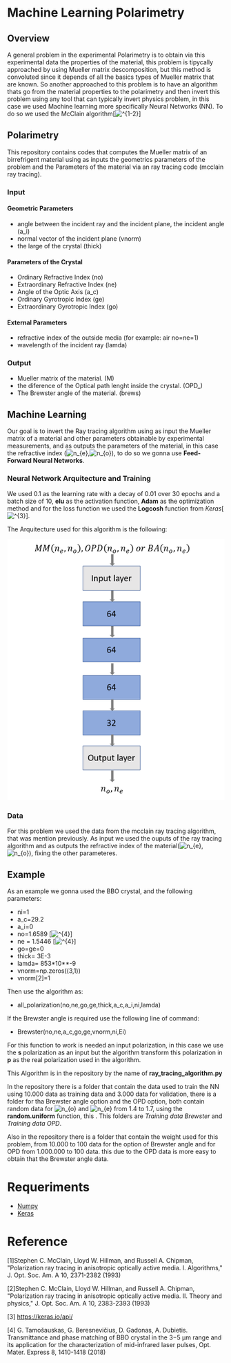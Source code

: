 # Machine Learning Polarimetry

## Overview
A general problem in the experimental Polarimetry is to obtain via this experimental data the properties of the material, this problem is tipycally approached by using Mueller matrix descomposition, but this method is convoluted since it depends of all the basics types of Mueller matrix that are known. So another approached to this problem is to have an algorithm thats go from the material properties to the polarimetry and then invert this problem using any tool that can typically invert physics problem, in this case we used Machine learning more specifically Neural Networks (NN). To do so we used the McClain algorithm[<img src="https://latex.codecogs.com/svg.image?^{1-2}" title="^{1-2}" />]


## Polarimetry


This repository contains codes that computes the Mueller matrix of an birrefrigent material using as inputs the geometrics parameters of the problem and the Parameters of the material via an ray tracing code (mcclain ray tracing).


### Input


#### Geometric Parameters


- angle between the incident ray and the incident plane, the incident angle (a_i)
- normal vector of the incident plane (vnorm)
- the large of the crystal (thick)


#### Parameters of the Crystal
- Ordinary Refractive Index (no)
- Extraordinary Refractive Index (ne)
- Angle of the Optic Axis (a_c)
- Ordinary Gyrotropic Index (ge)
- Extraordinary Gyrotropic Index (go)


#### External Parameters
- refractive index of the outside media (for example: air no=ne=1)
- wavelength of the incident ray (lamda)


### Output
- Mueller matrix of the material. (M)
- the diference of the Optical path lenght inside the crystal. (OPD_)
- The Brewster angle of the material. (brews)


## Machine Learning
Our goal is to invert the Ray tracing algorithm using as input the Mueller matrix of a material and other parameters obtainable by experimental measurements, and as outputs the parameters of the material, in this case the refractive index (<img src="https://latex.codecogs.com/svg.image?n_{e}" title="n_{e}" />,<img src="https://latex.codecogs.com/svg.image?n_{o}" title="n_{o}" />), to do so we gonna use **Feed-Forward Neural Networks**.


### Neural Network Arquitecture and Training
We used 0.1 as the learning rate with a decay of 0.01 over 30 epochs and a batch size of 10, **elu** as the activation function, **Adam** as the optimization method and for the loss function we used the **Logcosh** function from *Keras*[<img src="https://latex.codecogs.com/svg.image?^{3}" title="^{3}" />]. 

The Arquitecture used for this algorithm is the following:


![Arquitecture](https://github.com/fherreralab/machine_learning_ray_tracing/blob/main/NN_Architecture.PNG)


### Data
For this problem we used the data from the mcclain ray tracing algorithm, that was mention previously.
As input we used the ouputs of the ray tracing algorithm and as outputs the refractive index of the material(<img src="https://latex.codecogs.com/svg.image?n_{e}" title="n_{e}" />,<img src="https://latex.codecogs.com/svg.image?n_{o}" title="n_{o}" />), fixing the other parameteres.


## Example

As an example we gonna used the BBO crystal, and the following parameters:
- ni=1
- a_c=29.2
- a_i=0
- no=1.6589 [<img src="https://latex.codecogs.com/svg.image?^{4}" title="^{4}" />]
- ne = 1.5446 [<img src="https://latex.codecogs.com/svg.image?^{4}" title="^{4}" />]
- go=ge=0
- thick= 3E-3
- lamda= 853*10**-9
- vnorm=np.zeros((3,1))
- vnorm[2]=1 

Then use the algorithm as:

- all_polarization(no,ne,go,ge,thick,a_c,a_i,ni,lamda)

If the Brewster angle is required use the following line of command:
- Brewster(no,ne,a_c,go,ge,vnorm,ni,Ei)

For this function to work is needed an input polarization, in this case we use the **s** polarization as an input but the algorithm transform this polarization in **p** as the real polarization used in the algorithm.

This Algorithm is in the repository by the name of **ray_tracing_algorithm.py**


In the repository there is a folder that contain the data used to train the NN using 10.000 data as training data and 3.000 data for validation, there is a folder for tha Brewster angle option and the OPD option, both contain random data for <img src="https://latex.codecogs.com/svg.image?n_{o}" title="n_{o}" /> and <img src="https://latex.codecogs.com/svg.image?n_{e}" title="n_{e}" /> from 1.4 to 1.7, using the **random.uniform** function, this . This folders are *Training data Brewster* and *Training data OPD*.

Also in the repository there is a folder that contain the weight used for this problem, from 10.000 to 100 data for the option of Brewster angle and for OPD from 1.000.000 to 100 data. this due to the OPD data is more easy to obtain that the Brewster angle data.


# Requeriments
- [Numpy](https://numpy.org/) 
- [Keras](https://keras.io/)


# Reference
[1]Stephen C. McClain, Lloyd W. Hillman, and Russell A. Chipman, "Polarization ray tracing in anisotropic optically active media. I. Algorithms," J. Opt. Soc. Am. A 10, 2371-2382 (1993)

[2]Stephen C. McClain, Lloyd W. Hillman, and Russell A. Chipman, "Polarization ray tracing in anisotropic optically active media. II. Theory and physics," J. Opt. Soc. Am. A 10, 2383-2393 (1993)

[3] https://keras.io/api/

[4] G. Tamošauskas, G. Beresnevičius, D. Gadonas, A. Dubietis. Transmittance and phase matching of BBO crystal in the 3−5 μm range and its application for the characterization of mid-infrared laser pulses, Opt. Mater. Express 8, 1410-1418 (2018)
